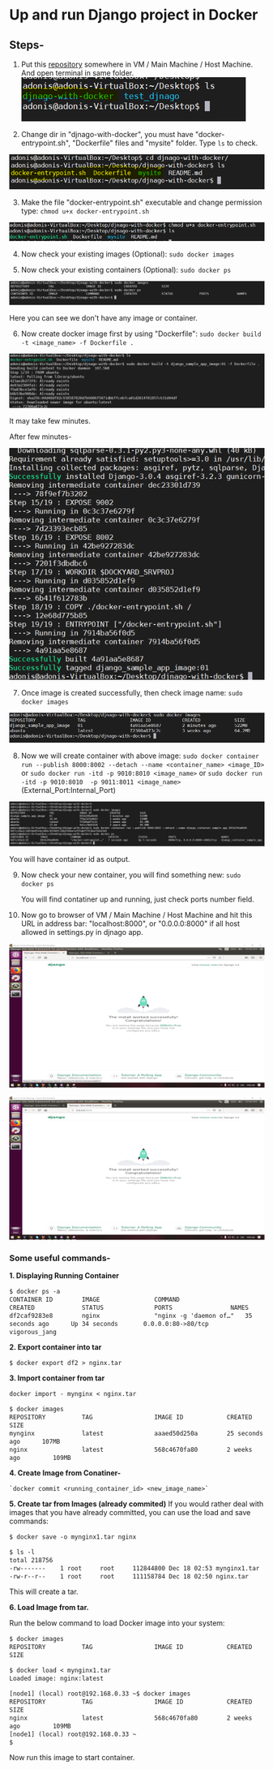 # Up and run Django project in Docker

## Steps-

1. Put this [repository](https://github.com/Dipeshpal/djnago-with-docker/tree/master/) somewhere in VM / Main Machine / Host Machine. And open terminal in same folder.
![01](https://raw.githubusercontent.com/Dipeshpal/djnago-with-docker/master/raw/01.PNG)

2. Change dir in "djnago-with-docker", you must have "docker-entrypoint.sh", "Dockerfile" files and "mysite" folder. Type `ls` to check.

![02](https://raw.githubusercontent.com/Dipeshpal/djnago-with-docker/master/raw/02.PNG)

3. Make the file "docker-entrypoint.sh" executable and change permission type: `chmod u+x docker-entrypoint.sh`

![03](https://raw.githubusercontent.com/Dipeshpal/djnago-with-docker/master/raw/03.PNG)

4. Now check your existing images (Optional): `sudo docker images`

5. Now check your existing containers (Optional): `sudo docker ps`

![04](https://raw.githubusercontent.com/Dipeshpal/djnago-with-docker/master/raw/04.PNG)

Here you can see we don't have any image or container.

6. Now create docker image first by using "Dockerfile": `sudo docker build -t <image_name> -f Dockerfile .`

![05](https://raw.githubusercontent.com/Dipeshpal/djnago-with-docker/master/raw/05.PNG)

It may take few minutes.

After few minutes-

![06](https://raw.githubusercontent.com/Dipeshpal/djnago-with-docker/master/raw/06.PNG)


7. Once image is created successfully, then check image name: `sudo docker images`

![07](https://raw.githubusercontent.com/Dipeshpal/djnago-with-docker/master/raw/07.PNG)

8. Now we will create container with above image: `sudo docker container run --publish 8000:8002 --detach --name <container_name> <image_ID>`
or `sudo docker run -itd -p 9010:8010 <image_name>` or `sudo docker run -itd -p 9010:8010  -p 9011:8011 <image_name>`
(External_Port:Internal_Port)

![11](https://raw.githubusercontent.com/Dipeshpal/djnago-with-docker/master/raw/11.PNG)

You will have container id as output.

9. Now check your new container, you will find something new: `sudo docker ps`

	You will find contatiner up and running, just check ports number field.   

 10. Now go to browser of VM / Main Machine / Host Machine and hit this URL in address bar: "localhost:8000", or "0.0.0.0:8000" if all host allowed in settings.py in djnago app.
 
 ![51](https://raw.githubusercontent.com/Dipeshpal/djnago-with-docker/master/raw/Screenshot%20%2851%29.png)

![52](https://raw.githubusercontent.com/Dipeshpal/djnago-with-docker/master/raw/Screenshot%20%2852%29.png)


### Some useful commands-

**1.  Displaying Running Container**

```
$ docker ps -a
CONTAINER ID        IMAGE               COMMAND                  CREATED             STATUS              PORTS                NAMES
df2caf9283e8        nginx               "nginx -g 'daemon of…"   35 seconds ago      Up 34 seconds       0.0.0.0:80->80/tcp   vigorous_jang

```
**2. Export container into tar**
```
$ docker export df2 > nginx.tar
```
**3. Import container from tar**
```
docker import - mynginx < nginx.tar
```
```
$ docker images
REPOSITORY          TAG                 IMAGE ID            CREATED             SIZE
mynginx             latest              aaaed50d250a        25 seconds ago      107MB
nginx               latest              568c4670fa80        2 weeks ago         109MB
```

**4. Create Image from Conatiner-**

	`docker commit <running_container_id> <new_image_name>`

**5. Create tar from Images (already commited)** 
If you would rather deal with images that you have already committed, you can use the load and save commands:

```
$ docker save -o mynginx1.tar nginx

```

```
$ ls -l
total 218756
-rw-------    1 root     root     112844800 Dec 18 02:53 mynginx1.tar
-rw-r--r--    1 root     root     111158784 Dec 18 02:50 nginx.tar
```
This will create a tar.
 
**6. Load Image from tar.**

Run the below command to load Docker image into your system:

```
$ docker images
REPOSITORY          TAG                 IMAGE ID            CREATED             SIZE

```

```
$ docker load < mynginx1.tar
Loaded image: nginx:latest

```

```
[node1] (local) root@192.168.0.33 ~$ docker images
REPOSITORY          TAG                 IMAGE ID            CREATED             SIZE
nginx               latest              568c4670fa80        2 weeks ago         109MB
[node1] (local) root@192.168.0.33 ~
$
```

Now run this image to start container.
